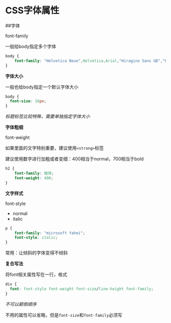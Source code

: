 # CSS字体属性

##字体

font-family


一般给body指定多个字体
```css
body {
    font-family: "Helvetica Neue",Helvetica,Arial,"Hiragino Sans GB","Hiragino Sans GB W3","WenQuanYi Micro Hei",sans-serif;
}
```

**字体大小**

一般也给body指定一个默认字体大小

```css
body {
  font-size: 16px;
}
```

*标题标签比较特殊，需要单独指定字体大小*

**字体粗细**

font-weight

如果里面的文字特别重要，建议使用`<strong>`标签

建议使用数字进行加粗或者变细：400相当于normal，700相当于bold

```css
h2 {
    font-family: 楷体;
    font-weight: 400;
}
```

**文字样式**

font-style
- normal
- italic

```css
p {
    font-family: "microsoft Yahei";
    font-style: italic;
}
```

常用：让倾斜的字体变得不倾斜

**复合写法**

将font相关属性写在一行，格式

```css
div {
  font: font-style font-weight font-size/line-height font-family;
}
```
*不可以颠倒顺序*

不用的属性可以省略，但是`font-size`和`font-family`必须写
